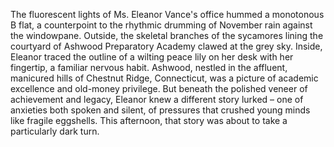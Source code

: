The fluorescent lights of Ms. Eleanor Vance's office hummed a monotonous B flat, a counterpoint to the rhythmic drumming of November rain against the windowpane.  Outside, the skeletal branches of the sycamores lining the courtyard of Ashwood Preparatory Academy clawed at the grey sky.  Inside, Eleanor traced the outline of a wilting peace lily on her desk with her fingertip, a familiar nervous habit. Ashwood, nestled in the affluent, manicured hills of Chestnut Ridge, Connecticut, was a picture of academic excellence and old-money privilege.  But beneath the polished veneer of achievement and legacy, Eleanor knew a different story lurked – one of anxieties both spoken and silent, of pressures that crushed young minds like fragile eggshells. This afternoon, that story was about to take a particularly dark turn.

